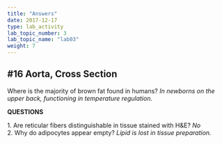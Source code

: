 ```yaml
---
title: "Answers"
date: 2017-12-17
type: lab_activity
lab_topic_number: 3
lab_topic_name: "lab03"
weight: 7
---
```

<div class="entrybody">
						<h2>#16 Aorta, Cross Section </h2>

<p>Where is the majority of brown fat found in humans? <i>In newborns on the upper back, functioning in temperature regulation.</i></p>

<p><b><span class="caps">QUESTIONS</span></b></p>

<p>1.  Are reticular fibers distinguishable in tissue stained with <span class="caps">H&amp;E</span>? <i>No</i> <br>
2.  Why do adipocytes appear empty? <i>Lipid is lost in tissue preparation.</i></p>
						
						
</div>
